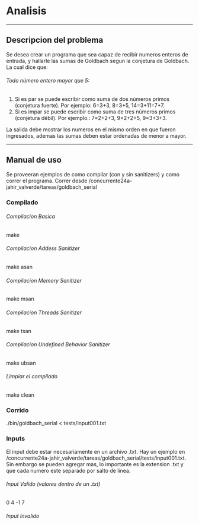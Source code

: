 # Analisis

---

## Descripcion del problema
Se desea crear un programa que sea capaz de recibir numeros enteros de entrada,
y hallarle las sumas de Goldbach segun la conjetura de Goldbach. La cual 
dice que:


###### Todo número entero mayor que 5:
1. Si es par se puede escribir como suma de dos números primos (conjetura 
fuerte). Por ejemplo: 6=3+3, 8=3+5, 14=3+11=7+7.
2. Si es impar se puede escribir como suma de tres números primos (conjetura
débil). Por ejemplo.: 7=2+2+3, 9=2+2+5, 9=3+3+3.


La salida debe mostrar los numeros en el mismo orden en que fueron ingresados,
ademas las sumas deben estar ordenadas de menor a mayor.

---

## Manual de uso
Se proveeran ejemplos de como compilar (con y sin sanitizers) y como correr
el programa. 
Correr desde /concurrente24a-jahir_valverde/tareas/goldbach_serial

### Compilado
###### Compilacion Basica
  make
###### Compilacion Addess Sanitizer
  make asan
###### Compilacion Memory Sanitizer
  make msan
###### Compilacion Threads Sanitizer
  make tsan
###### Compilacion Undefined Behavior Sanitizer
  make ubsan
###### Limpiar el compilado
  make clean

### Corrido
./bin/goldbach_serial < tests/input001.txt

### Inputs
El input debe estar necesariamente en un archivo .txt. Hay un ejemplo en
/concurrente24a-jahir_valverde/tareas/goldbach_serial/tests/input001.txt.
Sin embargo se pueden agregar mas, lo importante es la extension .txt y que 
cada numero este separado por salto de linea.
###### Input Valido (valores dentro de un .txt)
0
4
-1
7
###### Input Invalido
